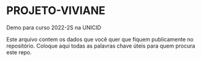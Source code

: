 # PROJETO-VIVIANE
Demo para curso 2022-2S na UNICID

Este arquivo contem os dados que você quer que fiquem publicamente no repositório. Coloque aqui todas as palavras chave úteis para quem procura este repo.
